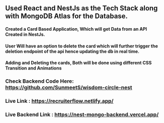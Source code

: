 ## Used React and NestJs as the Tech Stack along with MongoDB Atlas for the Database.

#### Created a Card Based Application, Which will get Data from an API Created in NestJs. 
#### User Will have an option to delete the card which will further trigger the deletion endpoint of the api hence updating the db in real time. 
#### Adding and Deleting the cards, Both will be done using different CSS Transition and Animations

### Check Backend Code Here: https://github.com/SunmeetS/wisdom-circle-nest
### Live Link : https://recruiterflow.netlify.app/
### Live Backend Link : https://nest-mongo-backend.vercel.app/
